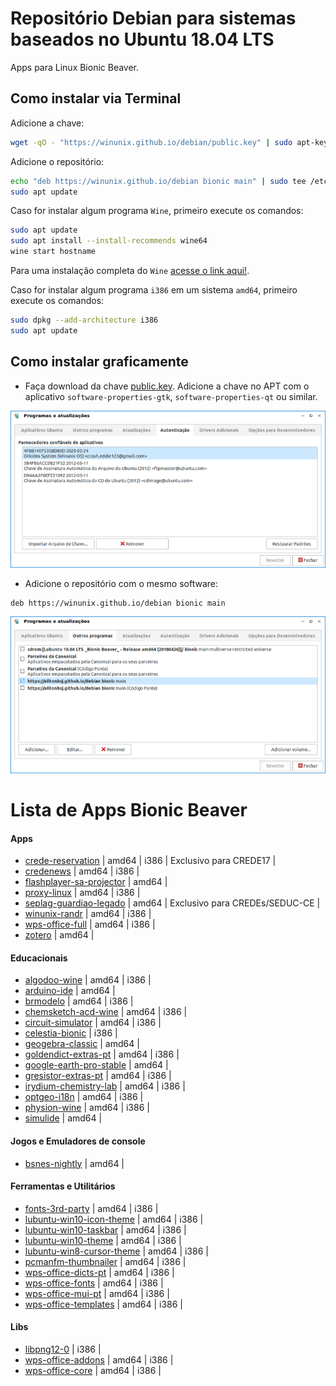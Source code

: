 # Repositório Debian para sistemas baseados no Ubuntu 18.04 LTS

Apps para Linux Bionic Beaver.

## Como instalar via Terminal

Adicione a chave:
```bash
wget -qO - "https://winunix.github.io/debian/public.key" | sudo apt-key add -
```

Adicione o repositório:
```bash
echo "deb https://winunix.github.io/debian bionic main" | sudo tee /etc/apt/sources.list.d/winunix-bionic.list
sudo apt update
```

Caso for instalar algum programa `Wine`, primeiro execute os comandos:

```bash
sudo apt update
sudo apt install --install-recommends wine64
wine start hostname
```
Para uma instalação completa do `Wine` [acesse o link aqui!](https://ailtonbsj.github.io/running-windows-apps-on-linux-with-wine).


Caso for instalar algum programa `i386` em um sistema `amd64`, primeiro execute os comandos:

```bash
sudo dpkg --add-architecture i386
sudo apt update
```

## Como instalar graficamente

- Faça download da chave [public.key](https://winunix.github.io/debian/public.key). Adicione a chave no APT com o aplicativo `software-properties-gtk`, `software-properties-qt` ou similar.

![](autenticacao.png)

- Adicione o repositório com o mesmo software:
```
deb https://winunix.github.io/debian bionic main
```

![](outros_programas.png)


# Lista de Apps Bionic Beaver

#### Apps

- [crede-reservation](http://ailtonbsj.herokuapp.com/crede-reservation/) | amd64 | i386 | Exclusivo para CREDE17 |
- [credenews](http://ailtonbsj.herokuapp.com/credenews/) | amd64 | i386 |
- [flashplayer-sa-projector](https://github.com/ailtonbsj/flashplayer-sa-projector) | amd64 |
- [proxy-linux](https://github.com/winunix/proxy-linux) | amd64 | i386 |
- [seplag-guardiao-legado](#) | amd64 | Exclusivo para CREDEs/SEDUC-CE |
- [winunix-randr](https://github.com/winunix/winunix-randr) | amd64 | i386 |
- [wps-office-full](#) | amd64 | i386 |
- [zotero](https://github.com/retorquere/zotero-deb) | amd64 |

#### Educacionais

- [algodoo-wine](https://github.com/appsedu/algodoo-wine) | amd64 | i386 |
- [arduino-ide](https://github.com/appsedu/arduino-ide) | amd64 |
- [brmodelo](https://github.com/ailtonbsj/brModelo) | amd64 | i386 |
- [chemsketch-acd-wine](https://github.com/appsedu/chemsketch-acd-wine) | amd64 | i386 |
- [circuit-simulator](https://github.com/appsedu/circuit-simulator-bionic) | amd64 | i386 |
- [celestia-bionic](https://github.com/appsedu/celestia-bionic) | i386 |
- [geogebra-classic](https://wiki.geogebra.org/en/Reference:GeoGebra_Installation#GeoGebra_Classic_6) | amd64 |
- [goldendict-extras-pt](https://github.com/appsedu/goldendict-extras-pt) | amd64 | i386 |
- [google-earth-pro-stable](https://www.google.com.br/intl/pt-BR_ALL/earth/versions/) | amd64 |
- [gresistor-extras-pt](https://github.com/appsedu/gresistor-extras-pt) | amd64 | i386 |
- [irydium-chemistry-lab](https://github.com/appsedu/irydium-chemistry-lab) | amd64 | i386 |
- [optgeo-i18n](https://github.com/appsedu/optgeo-i18n) | amd64 | i386 |
- [physion-wine](https://github.com/appsedu/physion-wine) | amd64 | i386 |
- [simulide](https://github.com/appsedu/simulide-bionic) | amd64 |

#### Jogos e Emuladores de console

- [bsnes-nightly](https://github.com/ailtonbsj/bsnes-nightly-deb) | amd64 |

#### Ferramentas e Utilitários

- [fonts-3rd-party](#) | amd64 | i386 |
- [lubuntu-win10-icon-theme](https://github.com/winunix/lubuntu-win10-icon-theme) | amd64 | i386 |
- [lubuntu-win10-taskbar](https://github.com/winunix/lubuntu-win10-taskbar) | amd64 | i386 |
- [lubuntu-win10-theme](https://github.com/winunix/lubuntu-win10-theme) | amd64 | i386 |
- [lubuntu-win8-cursor-theme](https://github.com/winunix/lubuntu-win8-cursor-theme) | amd64 | i386 |
- [pcmanfm-thumbnailer](#) | amd64 | i386 |
- [wps-office-dicts-pt](https://github.com/winunix/wps-office-dicts-pt) | amd64 | i386 |
- [wps-office-fonts](https://github.com/winunix/wps-office-fonts) | amd64 | i386 |
- [wps-office-mui-pt](https://github.com/winunix/wps-office-mui-pt) | amd64 | i386 |
- [wps-office-templates](https://github.com/winunix/wps-office-templates) | amd64 | i386 |

#### Libs

- [libpng12-0](#) | i386 |
- [wps-office-addons](#) | amd64 | i386 |
- [wps-office-core](#) | amd64 | i386 |
